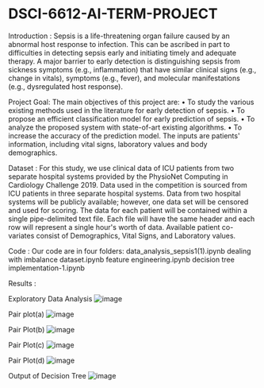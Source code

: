 # DSCI-6612-AI-TERM-PROJECT

Introduction :
Sepsis is a life-threatening organ failure caused by an abnormal host response to infection. This can be ascribed in part to difficulties in detecting sepsis early and initiating timely and adequate therapy. A major barrier to early detection is distinguishing sepsis from sickness symptoms (e.g., inflammation) that have similar clinical signs (e.g., change in vitals), symptoms (e.g., fever), and molecular manifestations (e.g., dysregulated host response). 

Project Goal:
The main objectives of this project are: 
•	To study the various existing methods used in the literature for early detection of sepsis. 
•	To propose an efficient classification model for early prediction of sepsis. 
•	To analyze the proposed system with state-of-art existing algorithms. 
•	To increase the accuracy of the prediction model.
The inputs are patients' information, including vital signs, laboratory values and body demographics.
 
 Dataset :
 For this study, we use clinical data of ICU patients from two separate hospital systems provided by the PhysioNet Computing in Cardiology Challenge 2019.
 Data used in the competition is sourced from ICU patients in three separate hospital systems. Data from two hospital systems will be publicly available; however, one data set will be censored and used for scoring. The data for each patient will be contained within a single pipe-delimited text file. Each file will have the same header and each row will represent a single hour's worth of data. Available patient co-variates consist of Demographics, Vital Signs, and Laboratory values.
 
 Code :
 Our code are in four folders: 
 data_analysis_sepsis1(1).ipynb
 dealing with imbalance dataset.ipynb
 feature engineering.ipynb
 decision tree implementation-1.ipynb
 
 Results :


Exploratory Data Analysis
![image](https://github.com/kavithamadiraju/DSCI-6612-AI-TERM-PROJECT/assets/150641777/8a61dd2e-6ea0-4679-85d5-f1218c091264)

Pair plot(a)
![image](https://github.com/kavithamadiraju/DSCI-6612-AI-TERM-PROJECT/assets/150641777/aafc7fc7-5253-4464-a31b-756b5f8931bb)

Pair Plot(b)
![image](https://github.com/kavithamadiraju/DSCI-6612-AI-TERM-PROJECT/assets/150641777/e116328a-7dc2-4250-b2c1-dd4a39bf8981)

Pair Plot(c)
![image](https://github.com/kavithamadiraju/DSCI-6612-AI-TERM-PROJECT/assets/150641777/e54a3f53-7aa2-415d-a2cc-3c1906848689)

Pair Plot(d)
![image](https://github.com/kavithamadiraju/DSCI-6612-AI-TERM-PROJECT/assets/150641777/5cec37da-bff6-4563-8848-500f69085ea1)

Output of Decision Tree
![image](https://github.com/kavithamadiraju/DSCI-6612-AI-TERM-PROJECT/assets/150641777/7a37ce82-06a8-4e0f-9d51-1a961437955e)








